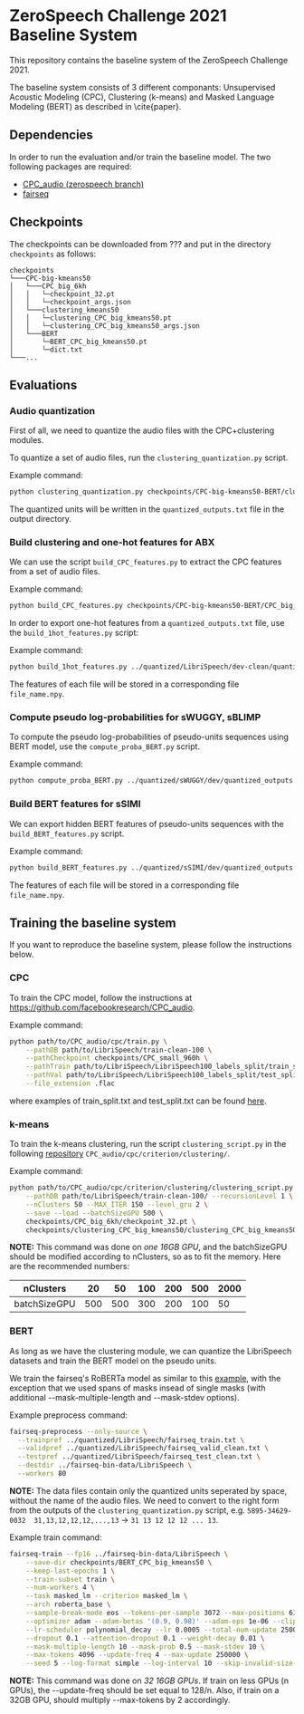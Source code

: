 # ZeroSpeech Challenge 2021 Baseline System

This repository contains the baseline system of the ZeroSpeech Challenge 2021.

The baseline system consists of 3 different componants: Unsupervised Acoustic Modeling (CPC), Clustering (k-means) and Masked Language Modeling (BERT) as described in \cite{paper}.

## Dependencies
In order to run the evaluation and/or train the baseline model. The two following packages are required:
- [CPC_audio (zerospeech branch)](https://github.com/facebookresearch/CPC_audio/tree/zerospeech)
- [fairseq](https://github.com/pytorch/fairseq)

## Checkpoints
The checkpoints can be downloaded from ??? and put in the directory `checkpoints` as follows:
```
checkpoints  
└───CPC-big-kmeans50
│   └───CPC_big_6kh
│   │   └─checkpoint_32.pt
│   │   └─checkpoint_args.json
│   └───clustering_kmeans50
│   │   └─clustering_CPC_big_kmeans50.pt
│   │   └─clustering_CPC_big_kmeans50_args.json
│   └───BERT
│       └─BERT_CPC_big_kmeans50.pt
│       └─dict.txt
└───...
```

## Evaluations
### Audio quantization
First of all, we need to quantize the audio files with the CPC+clustering modules.

To quantize a set of audio files, run the `clustering_quantization.py` script.

Example command:
```bash
python clustering_quantization.py checkpoints/CPC-big-kmeans50-BERT/clustering_kmeans50/clustering_CPC_big_kmeans50.pt ../data/LibriSpeech/dev-clean/ ../quantized/LibriSpeech/dev-clean/ --file_extension .flac
```

The quantized units will be written in the `quantized_outputs.txt` file in the output directory.

### Build clustering and one-hot features for ABX
We can use the script `build_CPC_features.py` to extract the CPC features from a set of audio files.

Example command:
```bash
python build_CPC_features.py checkpoints/CPC-big-kmeans50-BERT/CPC_big_6kh/checkpoint_32.pt ../data/LibriSpeech/dev-clean/ ../features/CPC/layer2/LibriSpeech/dev-clean/ --file_extension .flac --gru_level 2
```

In order to export one-hot features from a `quantized_outputs.txt` file, use the `build_1hot_features.py` script:

Example command:
```bash
python build_1hot_features.py ../quantized/LibriSpeech/dev-clean/quantized_outputs.txt ../features/onehot/LibriSpeech/dev-clean/
```

The features of each file will be stored in a corresponding file `file_name.npy`.

### Compute pseudo log-probabilities for sWUGGY, sBLIMP
To compute the pseudo log-probabilities of pseudo-units sequences using BERT model, use the `compute_proba_BERT.py` script.

Example command:
```bash
python compute_proba_BERT.py ../quantized/sWUGGY/dev/quantized_outputs.txt ../scores/sWUGGY/dev/pseudo_log_proba.txt checkpoints/CPC-big-kmeans50-BERT/BERT/BERT_CPC_big_kmeans50.pt
```

### Build BERT features for sSIMI
We can export hidden BERT features of pseudo-units sequences with the `build_BERT_features.py` script.

Example command:
```bash
python build_BERT_features.py ../quantized/sSIMI/dev/quantized_outputs.txt ../features/BERT/layer4/sSIMI/dev/ checkpoints/CPC-big-kmeans50-BERT/BERT/BERT_CPC_big_kmeans50.pt --hidden_level 4
```

The features of each file will be stored in a corresponding file `file_name.npy`.

## Training the baseline system
If you want to reproduce the baseline system, please follow the instructions below.

### CPC
To train the CPC model, follow the instructions at https://github.com/facebookresearch/CPC_audio.

Example command:
```bash
python path/to/CPC_audio/cpc/train.py \
    --pathDB path/to/LibriSpeech/train-clean-100 \
    --pathCheckpoint checkpoints/CPC_small_960h \
    --pathTrain path/to/LibriSpeech/LibriSpeech100_labels_split/train_split.txt \
    --pathVal path/to/LibriSpeech/LibriSpeech100_labels_split/test_split.txt \
    --file_extension .flac
```

where examples of train_split.txt and test_split.txt can be found [here](https://drive.google.com/drive/folders/1BhJ2umKH3whguxMwifaKtSra0TgAbtfb).

### k-means
To train the k-means clustering, run the script `clustering_script.py` in the following [repository](https://github.com/facebookresearch/CPC_audio/tree/zerospeech/cpc/criterion/clustering) `CPC_audio/cpc/criterion/clustering/`.

Example command:
```bash
python path/to/CPC_audio/cpc/criterion/clustering/clustering_script.py \
    --pathDB path/to/LibriSpeech/train-clean-100/ --recursionLevel 1 \
    --nClusters 50 --MAX_ITER 150 --level_gru 2 \
    --save --load --batchSizeGPU 500 \
    checkpoints/CPC_big_6kh/checkpoint_32.pt \
    checkpoints/clustering_CPC_big_kmeans50/clustering_CPC_big_kmeans50.pt
```

**NOTE:** This command was done on *one 16GB GPU*, and the batchSizeGPU should be modified according to nClusters, so as to fit the memory. Here are the recommended numbers:

nClusters | 20 | 50 | 100 | 200 | 500 | 2000
---|---|---|---|---|---|---
batchSizeGPU | 500 | 500 | 300 | 200 | 100 | 50

### BERT
As long as we have the clustering module, we can quantize the LibriSpeech datasets and train the BERT model on the pseudo units.

We train the fairseq's RoBERTa model as similar to this [example](https://github.com/pytorch/fairseq/blob/master/examples/roberta/README.pretraining.md), with the exception that we used spans of masks insead of single masks (with additional --mask-multiple-length and --mask-stdev options).

Example preprocess command:
```bash
fairseq-preprocess --only-source \
  --trainpref ../quantized/LibriSpeech/fairseq_train.txt \
  --validpref ../quantized/LibriSpeech/fairseq_valid_clean.txt \
  --testpref ../quantized/LibriSpeech/fairseq_test_clean.txt \
  --destdir ../fairseq-bin-data/LibriSpeech \
  --workers 80
```
**NOTE:** The data files contain only the quantized units seperated by space, without the name of the audio files. We need to convert to the right form from the outputs of the `clustering_quantization.py` script, e.g. `5895-34629-0032	31,13,12,12,12,...,13` → `31 13 12 12 12 ... 13`.

Example train command:
```bash
fairseq-train --fp16 ../fairseq-bin-data/LibriSpeech \
    --save-dir checkpoints/BERT_CPC_big_kmeans50 \
    --keep-last-epochs 1 \
    --train-subset train \
    --num-workers 4 \
    --task masked_lm --criterion masked_lm \
    --arch roberta_base \
    --sample-break-mode eos --tokens-per-sample 3072 --max-positions 6144 \
    --optimizer adam --adam-betas '(0.9, 0.98)' --adam-eps 1e-06 --clip-norm 0.0 \
    --lr-scheduler polynomial_decay --lr 0.0005 --total-num-update 250000 --warmup-updates 10000 \
    --dropout 0.1 --attention-dropout 0.1 --weight-decay 0.01 \
    --mask-multiple-length 10 --mask-prob 0.5 --mask-stdev 10 \
    --max-tokens 4096 --update-freq 4 --max-update 250000 \
    --seed 5 --log-format simple --log-interval 10 --skip-invalid-size-inputs-valid-test
```

**NOTE:** This command was done on *32 16GB GPUs*. If train on less GPUs (n GPUs), the --update-freq should be set equal to 128/n. Also, if train on a 32GB GPU, should multiply --max-tokens by 2 accordingly.